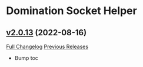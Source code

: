 # Domination Socket Helper

## [v2.0.13](https://github.com/WatchThemFall/SocketHelper/tree/v2.0.13) (2022-08-16)
[Full Changelog](https://github.com/WatchThemFall/SocketHelper/compare/v2.0.11...v2.0.13) [Previous Releases](https://github.com/WatchThemFall/SocketHelper/releases)

- Bump toc  
